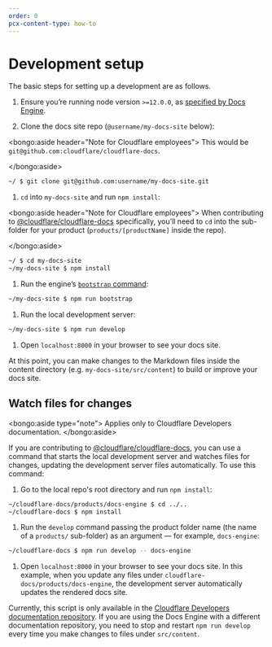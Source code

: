 ```yaml
---
order: 0
pcx-content-type: how-to
---
```


# Development setup

The basic steps for setting up a development are as follows.

1. Ensure you’re running node version `>=12.0.0`, as [specified by Docs Engine](https://github.com/cloudflare/cloudflare-docs-engine/blob/765bc30127b0e80b570aade7044036925928c3ea/package.json#L50).

1. Clone the docs site repo (`@username/my-docs-site` below):

  <bongo:aside header="Note for Cloudflare employees">
  This would be `git@github.com:cloudflare/cloudflare-docs`.

  </bongo:aside>

  ```sh
  ~/ $ git clone git@github.com:username/my-docs-site.git
  ```

1. `cd` into `my-docs-site` and run `npm install`:

  <bongo:aside header="Note for Cloudflare employees">
  When contributing to [@cloudflare/cloudflare-docs](https://github.com/cloudflare/cloudflare-docs) specifically, you’ll need to `cd` into the sub-folder for your product (`products/[productName]` inside the repo).

  </bongo:aside>

  ```sh
  ~/ $ cd my-docs-site
  ~/my-docs-site $ npm install
  ```

1. Run the engine’s [`bootstrap` command](https://github.com/cloudflare/cloudflare-docs-engine/blob/765bc30127b0e80b570aade7044036925928c3ea/bin/commands.sh#L19-L39):

  ```sh
  ~/my-docs-site $ npm run bootstrap
  ```

1. Run the local development server:

  ```sh
  ~/my-docs-site $ npm run develop
  ```

1. Open `localhost:8000` in your browser to see your docs site.

At this point, you can make changes to the Markdown files inside the content directory (e.g. `my-docs-site/src/content`) to build or improve your docs site.

## Watch files for changes

<bongo:aside type="note">
Applies only to Cloudflare Developers documentation.
</bongo:aside>

If you are contributing to [@cloudflare/cloudflare-docs](https://github.com/cloudflare/cloudflare-docs), you can use a command that starts the local development server and watches files for changes, updating the development server files automatically. To use this command:

1. Go to the local repo's root directory and run `npm install`:

  ```sh
  ~/cloudflare-docs/products/docs-engine $ cd ../..
  ~/cloudflare-docs $ npm install
  ```

1. Run the `develop` command passing the product folder name (the name of a `products/` sub-folder) as an argument — for example, `docs-engine`:

  ```sh
  ~/cloudflare-docs $ npm run develop -- docs-engine
  ```

1. Open `localhost:8000` in your browser to see your docs site. In this example, when you update any files under `cloudflare-docs/products/docs-engine`, the development server automatically updates the rendered docs site.

Currently, this script is only available in the [Cloudflare Developers documentation repository](https://github.com/cloudflare/cloudflare-docs/blob/production/develop.js). If you are using the Docs Engine with a different documentation repository, you need to stop and restart `npm run develop` every time you make changes to files under `src/content`.
